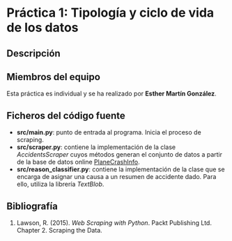 # Práctica 1: Tipología y ciclo de vida de los datos

## Descripción


## Miembros del equipo

Esta práctica es individual y se ha realizado por **Esther Martín González**.

## Ficheros del código fuente

* **src/main.py**: punto de entrada al programa. Inicia el proceso de scraping.
* **src/scraper.py**: contiene la implementación de la clase _AccidentsScraper_ cuyos métodos generan el conjunto de datos a partir de la base de datos online [PlaneCrashInfo](http://www.planecrashinfo.com/database.htm).
* **src/reason_classifier.py**: contiene la implementación de la clase que se encarga de asignar una causa a un resumen de accidente dado. Para ello, utiliza la librería *TextBlob*.

## Bibliografía

1. Lawson, R. (2015). _Web Scraping with Python_. Packt Publishing Ltd. Chapter 2. Scraping the Data.
